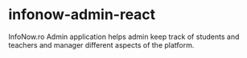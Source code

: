 # infonow-admin-react
InfoNow.ro Admin application helps admin keep track of students and teachers and manager different aspects of the platform.
